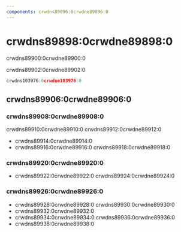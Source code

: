```yaml
---
components: crwdns89896:0crwdne89896:0
---
```


# crwdns89898:0crwdne89898:0

<p class="description">crwdns89900:0crwdne89900:0</p>

crwdns89902:0crwdne89902:0

```jsx
crwdns103976:0crwdne103976:0
```

## crwdns89906:0crwdne89906:0

### crwdns89908:0crwdne89908:0

crwdns89910:0crwdne89910:0 crwdns89912:0crwdne89912:0

- crwdns89914:0crwdne89914:0
- crwdns89916:0crwdne89916:0 crwdns89918:0crwdne89918:0

### crwdns89920:0crwdne89920:0

- crwdns89922:0crwdne89922:0 crwdns89924:0crwdne89924:0

### crwdns89926:0crwdne89926:0

- crwdns89928:0crwdne89928:0 crwdns89930:0crwdne89930:0
- crwdns89932:0crwdne89932:0
- crwdns89934:0crwdne89934:0 crwdns89936:0crwdne89936:0
- crwdns89938:0crwdne89938:0